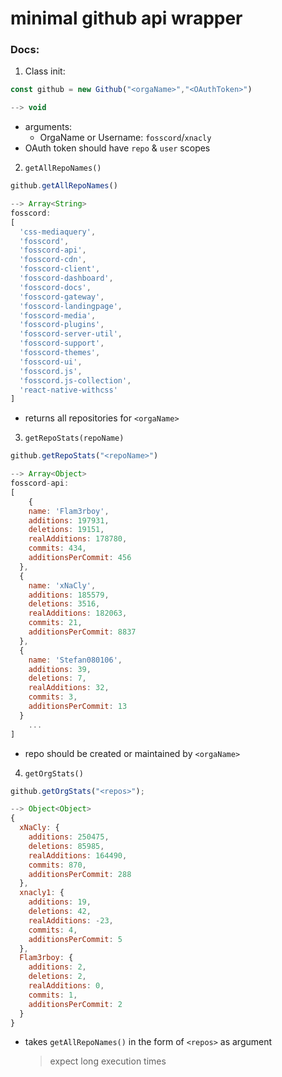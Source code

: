 # minimal github api wrapper

### Docs:

1. Class init:

```js
const github = new Github("<orgaName>","<OAuthToken>")

--> void
```

-   arguments:
    -   OrgaName or Username: `fosscord`/`xnacly`
-   OAuth token should have `repo` & `user` scopes

2. `getAllRepoNames()`

```js
github.getAllRepoNames()

--> Array<String>
fosscord:
[
  'css-mediaquery',
  'fosscord',
  'fosscord-api',
  'fosscord-cdn',
  'fosscord-client',
  'fosscord-dashboard',
  'fosscord-docs',
  'fosscord-gateway',
  'fosscord-landingpage',
  'fosscord-media',
  'fosscord-plugins',
  'fosscord-server-util',
  'fosscord-support',
  'fosscord-themes',
  'fosscord-ui',
  'fosscord.js',
  'fosscord.js-collection',
  'react-native-withcss'
]
```

-   returns all repositories for `<orgaName>`

3. `getRepoStats(repoName)`

```js
github.getRepoStats("<repoName>")

--> Array<Object>
fosscord-api:
[
	{
    name: 'Flam3rboy',
    additions: 197931,
    deletions: 19151,
    realAdditions: 178780,
    commits: 434,
    additionsPerCommit: 456
  },
  {
    name: 'xNaCly',
    additions: 185579,
    deletions: 3516,
    realAdditions: 182063,
    commits: 21,
    additionsPerCommit: 8837
  },
  {
    name: 'Stefan080106',
    additions: 39,
    deletions: 7,
    realAdditions: 32,
    commits: 3,
    additionsPerCommit: 13
  }
	...
]
```

-   repo should be created or maintained by `<orgaName>`

4. `getOrgStats()`

```js
github.getOrgStats("<repos>");

--> Object<Object>
{
  xNaCly: {
    additions: 250475,
    deletions: 85985,
    realAdditions: 164490,
    commits: 870,
    additionsPerCommit: 288
  },
  xnacly1: {
    additions: 19,
    deletions: 42,
    realAdditions: -23,
    commits: 4,
    additionsPerCommit: 5
  },
  Flam3rboy: {
    additions: 2,
    deletions: 2,
    realAdditions: 0,
    commits: 1,
    additionsPerCommit: 2
  }
}
```

-   takes `getAllRepoNames()` in the form of `<repos>` as argument
    > expect long execution times
